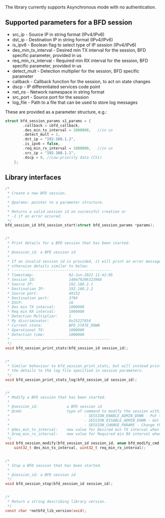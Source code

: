 The library currently supports Asynchronous mode with no authentication.

Supported parameters for a BFD session
--------------------------------------
- src_ip - Source IP in string format (IPv4/IPv6)
- dst_ip - Destination IP in string format (IPv4/IPv6)
- is_ipv6 - Boolean flag to select type of IP session (IPv4/IPv6)
- des_min_tx_interval - Desired min TX interval for the session, BFD specific parameter, provided in us
- req_min_rx_interval - Required min RX interval for the session, BFD specific parameter, provided in us
- detect_mult - Detection multiplier for the session, BFD specific parameter
- callback - Callback function for the session, to act on state changes
- dscp - IP differentiated services code point
- net_ns - Network namespace in string format
- src_port - Source port for the session
- log_file - Path to a file that can be used to store log messages

These are provided as a parameter structure, e.g.:

```c
struct bfd_session_params s1_params = {
        .callback = &bfd_callback,
        .des_min_tx_interval = 1000000,   //in us
        .detect_mult = 1,
        .dst_ip = "192.168.1.2",
        .is_ipv6 = false,
        .req_min_rx_interval = 1000000,   //in us
        .src_ip = "192.168.1.1",
        .dscp = 8, //Low-priority data (CS1)
    };
```

Library interfaces
------------------
```c
/*
 * Create a new BFD session.
 *
 * @params: pointer to a parameter structure.
 * 
 * Returns a valid session id on successful creation or
 * -1 if an error occured.
 */
bfd_session_id bfd_session_start(struct bfd_session_params *params);


/*
 * Print details for a BFD session that has been started.
 * 
 * @session_id: a BFD session id
 * 
 * If an invalid session id is provided, it will print an error message,
 * otherwise details similar to below:
 * ---------------------------------------------
 * Timestamp:                02-Jun-2022 11:42:05
 * Session ID:               140479206323968
 * Source IP:                192.168.2.1
 * Destination IP:           192.168.2.2
 * Source port:              49152
 * Destination port:         3784
 * DSCP:                     16
 * Des min TX interval:      1000000
 * Req min RX interval:      1000000
 * Detection Multiplier:     1
 * My discriminator:         0x25227654
 * Current state:            BFD_STATE_DOWN
 * Operational TX:           1000000
 * Detection time:           1000000
 * ---------------------------------------------
 */
void bfd_session_print_stats(bfd_session_id session_id);


/* 
 * Similar behaviour to bfd_session_print_stats, but will instead print
 * the details to the log file specified in session parameters.
 */
void bfd_session_print_stats_log(bfd_session_id session_id);


/* 
 * Modify a BFD session that has been started.
 * 
 * @session_id:             a BFD session id
 * @cmd:                    type of command to modify the session with, which can be:
 *                                  - SESSION_ENABLE_ADMIN_DOWN - Put the session into ADMIN_DOWN state
 *                                  - SESSION_DISABLE_ADMIN_DOWN - Get the session out of ADMIN_DOWN state
 *                                  - SESSION_CHANGE_PARAMS - Change the value of either Desired min TX interval or Required min RX interval
 * @des_min_tx_interval:    new value for Desired min TX interval when using SESSION_CHANGE_PARAMS
 * @req_min_rx_interval:    new value for Required min RX interval when using SESSION_CHANGE_PARAMS
 */
void bfd_session_modify(bfd_session_id session_id, enum bfd_modify_cmd cmd,
    uint32_t des_min_tx_interval, uint32_t req_min_rx_interval);


/* 
 * Stop a BFD session that has been started.
 * 
 * @session_id: a BFD session id
 */
void bfd_session_stop(bfd_session_id session_id);


/*
 * Return a string describing library version.
 */
const char *netbfd_lib_version(void);
```